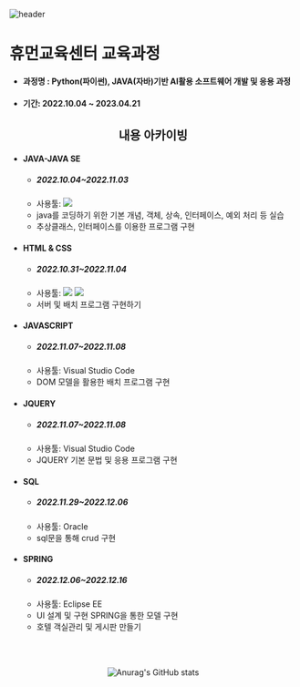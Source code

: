 ![header](https://capsule-render.vercel.app/api?type=wave&color=auto&height=300&section=header&text=I'm%20sara&fontSize=50)
# 휴먼교육센터 교육과정
* #### 과정명 : Python(파이썬), JAVA(자바)기반 AI활용 소프트웨어 개발 및 응용 과정
* #### 기간: 2022.10.04 ~ 2023.04.21
<div align="center">

##  내용 아카이빙 

</div>

* #### JAVA-JAVA SE
  * ##### 2022.10.04~2022.11.03
  * 사용툴: <img src="https://img.shields.io/badge/Eclipse%20SE-2C2255?style=flat&logo=Eclipse%20IDE&logoColor=white">
  * java를 코딩하기 위한 기본 개념, 객체, 상속, 인터페이스, 예외 처리 등 실습
  * 추상클래스, 인터페이스를 이용한 프로그램 구현
* #### HTML & CSS
  * ##### 2022.10.31~2022.11.04
  * 사용툴: <img src="https://img.shields.io/badge/HTML-E34F26?style=flat&logo=HTML5&logoColor=white"> <img src="https://img.shields.io/badge/CSS-F43059?style=flat&logo=CSS3&logoColor=white">
  * 서버 및 배치 프로그램 구현하기
* #### JAVASCRIPT
  * ##### 2022.11.07~2022.11.08
  * 사용툴: Visual Studio Code
  * DOM 모델을 활용한 배치 프로그램 구현
* #### JQUERY
  * ##### 2022.11.07~2022.11.08
  * 사용툴: Visual Studio Code
  * JQUERY 기본 문법 및 응용 프로그램 구현
* #### SQL
  * ##### 2022.11.29~2022.12.06
  * 사용툴: Oracle
  * sql문을 통해 crud 구현 
* #### SPRING
  * ##### 2022.12.06~2022.12.16
  * 사용툴: Eclipse EE
  * UI 설계 및 구현 SPRING을 통한 모델 구현
  * 호텔 객실관리 및 게시판 만들기

<br><br>

<div align="center">

![Anurag's GitHub stats](https://github-readme-stats.vercel.app/api?username=tkfk418&theme=nightowl&show_icons=true)

</div>